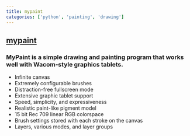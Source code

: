 ```yaml
---
title: mypaint
categories: ['python', 'painting', 'drawing']
---
```

## [mypaint](https://github.com/mypaint/mypaint)

### MyPaint is a simple drawing and painting program that works well with Wacom-style graphics tablets.

* Infinite canvas
* Extremely configurable brushes
* Distraction-free fullscreen mode
* Extensive graphic tablet support
* Speed, simplicity, and expressiveness
* Realistic paint-like pigment model
* 15 bit Rec 709 linear RGB colorspace
* Brush settings stored with each stroke on the canvas
* Layers, various modes, and layer groups

